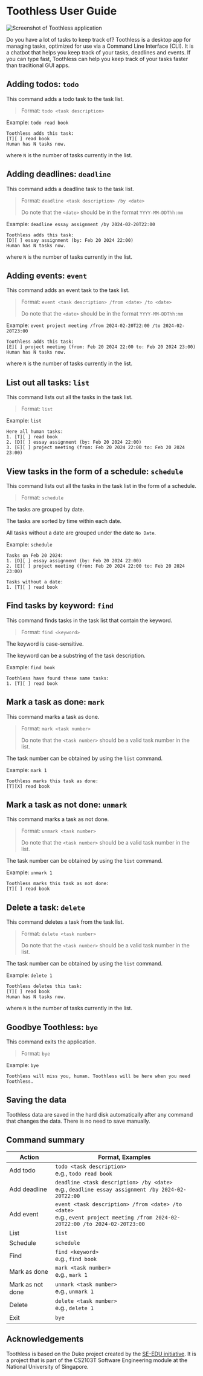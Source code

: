 # Toothless User Guide

![Screenshot of Toothless application](Ui.png)

Do you have a lot of tasks to keep track of? Toothless is a desktop app for managing tasks, optimized for use via a Command Line Interface (CLI). It is a chatbot that helps you keep track of your tasks, deadlines and events. If you can type fast, Toothless can help you keep track of your tasks faster than traditional GUI apps.

## Adding todos: `todo` 

This command adds a todo task to the task list.

> Format: `todo <task description>`

Example: `todo read book`

```
Toothless adds this task:
[T][ ] read book
Human has N tasks now.
```
where `N` is the number of tasks currently in the list.

## Adding deadlines: `deadline`

This command adds a deadline task to the task list.

> Format: `deadline <task description> /by <date>`
> 
> Do note that the `<date>` should be in the format `YYYY-MM-DDThh:mm`

Example: `deadline essay assignment /by 2024-02-20T22:00`

```
Toothless adds this task:
[D][ ] essay assignment (by: Feb 20 2024 22:00)
Human has N tasks now.
```
where `N` is the number of tasks currently in the list.

## Adding events: `event`

This command adds an event task to the task list.

> Format: `event <task description> /from <date> /to <date>`
>
> Do note that the `<date>` should be in the format `YYYY-MM-DDThh:mm`

Example: `event project meeting /from 2024-02-20T22:00 /to 2024-02-20T23:00`

```
Toothless adds this task:
[E][ ] project meeting (from: Feb 20 2024 22:00 to: Feb 20 2024 23:00)
Human has N tasks now.
```
where `N` is the number of tasks currently in the list.

## List out all tasks: `list`

This command lists out all the tasks in the task list.

> Format: `list`

Example: `list`

```
Here all human tasks:
1. [T][ ] read book
2. [D][ ] essay assignment (by: Feb 20 2024 22:00)
3. [E][ ] project meeting (from: Feb 20 2024 22:00 to: Feb 20 2024 23:00)
```

## View tasks in the form of a schedule: `schedule`

This command lists out all the tasks in the task list in the form of a schedule.

> Format: `schedule`
>

The tasks are grouped by date.

The tasks are sorted by time within each date.

All tasks without a date are grouped under the date `No Date`.

Example: `schedule`

```
Tasks on Feb 20 2024:
1. [D][ ] essay assignment (by: Feb 20 2024 22:00)
2. [E][ ] project meeting (from: Feb 20 2024 22:00 to: Feb 20 2024 23:00)

Tasks without a date:
1. [T][ ] read book
```

## Find tasks by keyword: `find`

This command finds tasks in the task list that contain the keyword.

> Format: `find <keyword>`
> 

The keyword is case-sensitive.

The keyword can be a substring of the task description.

Example: `find book`

```
Toothless have found these same tasks:
1. [T][ ] read book
```

## Mark a task as done: `mark`

This command marks a task as done.

> Format: `mark <task number>`
> 
> Do note that the `<task number>` should be a valid task number in the list.

The task number can be obtained by using the `list` command.

Example: `mark 1`

```
Toothless marks this task as done:
[T][X] read book
```

## Mark a task as not done: `unmark`

This command marks a task as not done.

> Format: `unmark <task number>`
> 
> Do note that the `<task number>` should be a valid task number in the list.

The task number can be obtained by using the `list` command.

Example: `unmark 1`

```
Toothless marks this task as not done:
[T][ ] read book
```

## Delete a task: `delete`

This command deletes a task from the task list.

> Format: `delete <task number>`
> 
> Do note that the `<task number>` should be a valid task number in the list.

The task number can be obtained by using the `list` command.

Example: `delete 1`

```
Toothless deletes this task:
[T][ ] read book
Human has N tasks now.
```
where `N` is the number of tasks currently in the list.

## Goodbye Toothless: `bye`

This command exits the application.

> Format: `bye`

Example: `bye`

```
Toothless will miss you, human. Toothless will be here when you need Toothless.
```

## Saving the data

Toothless data are saved in the hard disk automatically after any command that changes the data. There is no need to save manually.

## Command summary


| Action           | Format, Examples                                                                                                                  |
|------------------|-----------------------------------------------------------------------------------------------------------------------------------|
| Add todo         | `todo <task description>` <br> e.g., `todo read book`                                                                             |
| Add deadline     | `deadline <task description> /by <date>` <br> e.g., `deadline essay assignment /by 2024-02-20T22:00`                              |
| Add event        | `event <task description> /from <date> /to <date>` <br> e.g., `event project meeting /from 2024-02-20T22:00 /to 2024-02-20T23:00` |
| List             | `list`                                                                                                                            |
| Schedule         | `schedule`                                                                                                                        |
| Find             | `find <keyword>` <br> e.g., `find book`                                                                                           |
| Mark as done     | `mark <task number>` <br> e.g., `mark 1`                                                                                          |
| Mark as not done | `unmark <task number>` <br> e.g., `unmark 1`                                                                                      |
| Delete           | `delete <task number>` <br> e.g., `delete 1`                                                                                      |
| Exit             | `bye`                                                                                                                             |

## Acknowledgements

Toothless is based on the Duke project created by the [SE-EDU initiative](https://se-education.org). It is a project that is part of the CS2103T Software Engineering module at the National University of Singapore.
